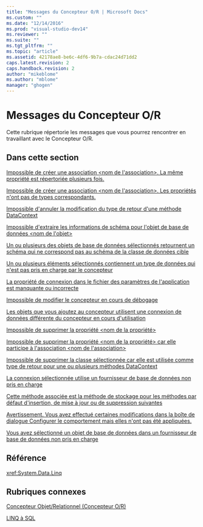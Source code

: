 ```yaml
---
title: "Messages du Concepteur O/R | Microsoft Docs"
ms.custom: ""
ms.date: "12/14/2016"
ms.prod: "visual-studio-dev14"
ms.reviewer: ""
ms.suite: ""
ms.tgt_pltfrm: ""
ms.topic: "article"
ms.assetid: 42178ae8-be6c-4df6-9b7a-cdac24d71dd2
caps.latest.revision: 2
caps.handback.revision: 2
author: "mikeblome"
ms.author: "mblome"
manager: "ghogen"
---
```

# Messages du Concepteur O/R
Cette rubrique répertorie les messages que vous pourrez rencontrer en travaillant avec le Concepteur O\/R.  
  
## Dans cette section  
 [Impossible de créer une association \<nom de l'association\>. La même propriété est répertoriée plusieurs fois.](../Topic/Cannot%20create%20an%20association%20%3Cassociation%20name%3E%20-%20property%20listed%20twice.md)  
  
 [Impossible de créer une association \<nom de l'association\>. Les propriétés n'ont pas de types correspondants.](../data-tools/cannot-create-an-association-association-name-property-types-do-not-match.md)  
  
 [Impossible d'annuler la modification du type de retour d'une méthode DataContext](../data-tools/changing-the-return-type-of-a-datacontext-method-cannot-be-undone.md)  
  
 [Impossible d'extraire les informations de schéma pour l'objet de base de données \<nom de l'objet\>](../data-tools/could-not-retrieve-schema-information-for-database-object-object-name.md)  
  
 [Un ou plusieurs des objets de base de données sélectionnés retournent un schéma qui ne correspond pas au schéma de la classe de données cible](../data-tools/one-or-more-selected-database-objects-return-a-schema-that-does-not-match-the-schema-of-the-target-class.md)  
  
 [Un ou plusieurs éléments sélectionnés contiennent un type de données qui n'est pas pris en charge par le concepteur](../data-tools/one-or-more-selected-items-contain-a-data-type-that-is-not-supported-by-the-designer.md)  
  
 [La propriété de connexion dans le fichier des paramètres de l'application est manquante ou incorrecte](../data-tools/the-connection-property-in-the-application-settings-file-is-missing-or-incorrect.md)  
  
 [Impossible de modifier le concepteur en cours de débogage](../data-tools/the-designer-cannot-be-modified-while-debugging.md)  
  
 [Les objets que vous ajoutez au concepteur utilisent une connexion de données différente du concepteur en cours d'utilisation](../data-tools/the-objects-you-are-adding-to-the-designer-use-a-different-data-connection-than-the-designer-is-currently-using.md)  
  
 [Impossible de supprimer la propriété \<nom de la propriété\>](../data-tools/the-property-property-name-cannot-be-deleted.md)  
  
 [Impossible de supprimer la propriété \<nom de la propriété\> car elle participe à l'association \<nom de l'association\>](../data-tools/the-property-property-name-cannot-be-deleted-because-it-is-participating-in-the-association-association-name.md)  
  
 [Impossible de supprimer la classe sélectionnée car elle est utilisée comme type de retour pour une ou plusieurs méthodes DataContext](../data-tools/the-selected-class-cannot-be-deleted-because-it-is-used-as-a-return-type-for-one-or-more-datacontext-methods.md)  
  
 [La connexion sélectionnée utilise un fournisseur de base de données non pris en charge](../data-tools/the-selected-connection-uses-an-unsupported-database-provider.md)  
  
 [Cette méthode associée est la méthode de stockage pour les méthodes par défaut d'insertion, de mise à jour ou de suppression suivantes](../data-tools/this-related-method-is-the-backing-method-for-the-following-default-insert-update-or-delete-methods.md)  
  
 [Avertissement. Vous avez effectué certaines modifications dans la boîte de dialogue Configurer le comportement mais elles n'ont pas été appliquées.](../data-tools/warning-changes-have-been-made-to-the-configure-behavior-dialog-box-that-have-not-been-applied.md)  
  
 [Vous avez sélectionné un objet de base de données dans un fournisseur de base de données non pris en charge](../data-tools/you-have-selected-a-database-object-from-an-unsupported-database-provider.md)  
  
## Référence  
 <xref:System.Data.Linq>  
  
## Rubriques connexes  
 [Concepteur Objet\/Relationnel \(Concepteur O\/R\)](../data-tools/linq-to-sql-tools-in-visual-studio2.md)  
  
 [LINQ à SQL](../Topic/LINQ%20to%20SQL.md)
